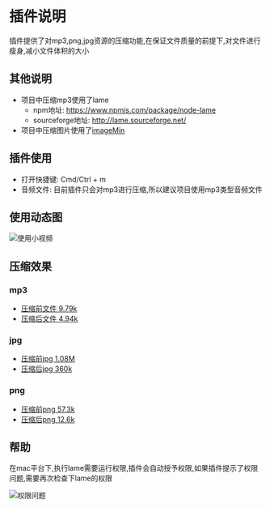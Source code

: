 # 插件说明
插件提供了对mp3,png,jpg资源的压缩功能,在保证文件质量的前提下,对文件进行瘦身,减小文件体积的大小

## 其他说明
- 项目中压缩mp3使用了lame
    - npm地址: https://www.npmjs.com/package/node-lame
    - sourceforge地址: http://lame.sourceforge.net/
- 项目中压缩图片使用了[imageMin](https://github.com/imagemin/imagemin#readme)

## 插件使用
- 打开快捷键: Cmd/Ctrl + m
- 音频文件: 目前插件只会对mp3进行压缩,所以建议项目使用mp3类型音频文件

## 使用动态图
![使用小视频]( ../../assets/res-compress/插件使用.gif)  

## 压缩效果
### mp3
- [压缩前文件 9.79k](../../assets/res-compress/testcase.mp3)
- [压缩后文件 4.94k](../../assets/res-compress/testcase-compress.mp3)

### jpg
- [压缩前jpg 1.08M](../../assets/res-compress/test.jpg)
- [压缩后jpg 360k](../../assets/res-compress/test-compress.jpg)

### png
- [压缩前png 57.3k](../../assets/res-compress/test.png)
- [压缩后png 12.6k](../../assets/res-compress/test-compress.png)

## 帮助
在mac平台下,执行lame需要运行权限,插件会自动授予权限,如果插件提示了权限问题,需要再次检查下lame的权限

![权限问题]( ../../assets/res-compress/mac.png) 


